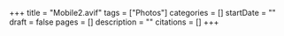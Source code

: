+++
title = "Mobile2.avif"
tags = ["Photos"]
categories = []
startDate = ""
draft = false
pages = []
description = ""
citations = []
+++
